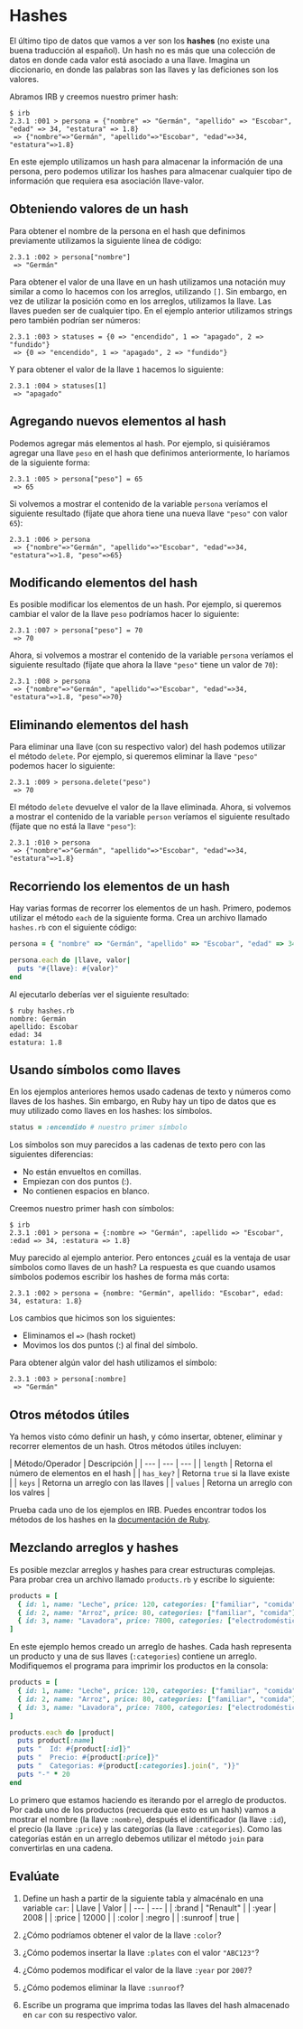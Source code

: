 # Hashes

El último tipo de datos que vamos a ver son los **hashes** (no existe una buena traducción al español). Un hash no es más que una colección de datos en donde cada valor está asociado a una llave. Imagina un diccionario, en donde las palabras son las llaves y las deficiones son los valores.

Abramos IRB y creemos nuestro primer hash:

```
$ irb
2.3.1 :001 > persona = {"nombre" => "Germán", "apellido" => "Escobar", "edad" => 34, "estatura" => 1.8}
 => {"nombre"=>"Germán", "apellido"=>"Escobar", "edad"=>34, "estatura"=>1.8}
```

En este ejemplo utilizamos un hash para almacenar la información de una persona, pero podemos utilizar los hashes para almacenar cualquier tipo de información que requiera esa asociación llave-valor.

## Obteniendo valores de un hash

Para obtener el nombre de la persona en el hash que definimos previamente utilizamos la siguiente línea de código:

```
2.3.1 :002 > persona["nombre"]
 => "Germán"
```

Para obtener el valor de una llave en un hash utilizamos una notación muy similar a como lo hacemos con los arreglos, utilizando `[]`. Sin embargo, en vez de utilizar la posición como en los arreglos, utilizamos la llave. Las llaves pueden ser de cualquier tipo. En el ejemplo anterior utilizamos strings pero también podrían ser números:

```
2.3.1 :003 > statuses = {0 => "encendido", 1 => "apagado", 2 => "fundido"}
 => {0 => "encendido", 1 => "apagado", 2 => "fundido"}
```

Y para obtener el valor de la llave `1` hacemos lo siguiente:

```
2.3.1 :004 > statuses[1]
 => "apagado"
```

## Agregando nuevos elementos al hash

Podemos agregar más elementos al hash. Por ejemplo, si quisiéramos agregar una llave `peso` en el hash que definimos anteriormente, lo haríamos de la siguiente forma:

```
2.3.1 :005 > persona["peso"] = 65
 => 65
```

Si volvemos a mostrar el contenido de la variable `persona` veríamos el siguiente resultado (fíjate que ahora tiene una nueva llave `"peso"` con valor `65`):

```
2.3.1 :006 > persona
 => {"nombre"=>"Germán", "apellido"=>"Escobar", "edad"=>34, "estatura"=>1.8, "peso"=>65}
```

## Modificando elementos del hash

Es posible modificar los elementos de un hash. Por ejemplo, si queremos cambiar el valor de la llave `peso` podríamos hacer lo siguiente:

```
2.3.1 :007 > persona["peso"] = 70
 => 70
```

Ahora, si volvemos a mostrar el contenido de la variable `persona` veríamos el siguiente resultado (fíjate que ahora la llave `"peso"` tiene un valor de `70`):

```
2.3.1 :008 > persona
 => {"nombre"=>"Germán", "apellido"=>"Escobar", "edad"=>34, "estatura"=>1.8, "peso"=>70}
```

## Eliminando elementos del hash

Para eliminar una llave (con su respectivo valor) del hash podemos utilizar el método `delete`. Por ejemplo, si queremos eliminar la llave `"peso"` podemos hacer lo siguiente:

```
2.3.1 :009 > persona.delete("peso")
 => 70
```

El método `delete` devuelve el valor de la llave eliminada. Ahora, si volvemos a mostrar el contenido de la variable `person` veríamos el siguiente resultado (fíjate que no está la llave `"peso"`):

```
2.3.1 :010 > persona
 => {"nombre"=>"Germán", "apellido"=>"Escobar", "edad"=>34, "estatura"=>1.8}
```

## Recorriendo los elementos de un hash

Hay varias formas de recorrer los elementos de un hash. Primero, podemos utilizar el método `each` de la siguiente forma. Crea un archivo llamado `hashes.rb` con el siguiente código:

```ruby
persona = { "nombre" => "Germán", "apellido" => "Escobar", "edad" => 34, "estatura" => 1.8 }

persona.each do |llave, valor|
  puts "#{llave}: #{valor}"
end
```

Al ejecutarlo deberías ver el siguiente resultado:

```
$ ruby hashes.rb
nombre: Germán
apellido: Escobar
edad: 34
estatura: 1.8
```

## Usando símbolos como llaves

En los ejemplos anteriores hemos usado cadenas de texto y números como llaves de los hashes. Sin embargo, en Ruby hay un tipo de datos que es muy utilizado como llaves en los hashes: los símbolos.

```ruby
status = :encendido # nuestro primer símbolo
```

Los símbolos son muy parecidos a las cadenas de texto pero con las siguientes diferencias:

* No están envueltos en comillas.
* Empiezan con dos puntos (:).
* No contienen espacios en blanco.

Creemos nuestro primer hash con símbolos:

```
$ irb
2.3.1 :001 > persona = {:nombre => "Germán", :apellido => "Escobar", :edad => 34, :estatura => 1.8}
```

Muy parecido al ejemplo anterior. Pero entonces ¿cuál es la ventaja de usar símbolos como llaves de un hash? La respuesta es que cuando usamos símbolos podemos escribir los hashes de forma más corta:

```
2.3.1 :002 > persona = {nombre: "Germán", apellido: "Escobar", edad: 34, estatura: 1.8}
```

Los cambios que hicimos son los siguientes:

* Eliminamos el `=>` (hash rocket)
* Movimos los dos puntos (:) al final del símbolo.

Para obtener algún valor del hash utilizamos el símbolo:

```
2.3.1 :003 > persona[:nombre]
 => "Germán"
```

## Otros métodos útiles

Ya hemos visto cómo definir un hash, y cómo insertar, obtener, eliminar y recorrer elementos de un hash. Otros métodos útiles incluyen:

| Método/Operador | Descripción |
| --- | --- | --- |
| `length` | Retorna el número de elementos en el hash |
| `has_key?` | Retorna `true` si la llave existe  |
| `keys` | Retorna un arreglo con las llaves |
| `values` | Retorna un arreglo con los valres |

Prueba cada uno de los ejemplos en IRB. Puedes encontrar todos los métodos de los hashes en la [documentación de Ruby](https://ruby-doc.org/core-2.3.1/Hash.html).

## Mezclando arreglos y hashes

Es posible mezclar arreglos y hashes para crear estructuras complejas. Para probar crea un archivo llamado `products.rb` y escribe lo siguiente:

```ruby
products = [
  { id: 1, name: "Leche", price: 120, categories: ["familiar", "comida"] },
  { id: 2, name: "Arroz", price: 80, categories: ["familiar", "comida"] },
  { id: 3, name: "Lavadora", price: 7800, categories: ["electrodomésticos"] }
]
```

En este ejemplo hemos creado un arreglo de hashes. Cada hash representa un producto y una de sus llaves (`:categories`) contiene un arreglo. Modifiquemos el programa para imprimir los productos en la consola:

```ruby
products = [
  { id: 1, name: "Leche", price: 120, categories: ["familiar", "comida"] },
  { id: 2, name: "Arroz", price: 80, categories: ["familiar", "comida"] },
  { id: 3, name: "Lavadora", price: 7800, categories: ["electrodomésticos"] }
]

products.each do |product|
  puts product[:name]
  puts "  Id: #{product[:id]}"
  puts "  Precio: #{product[:price]}"
  puts "  Categorias: #{product[:categories].join(", ")}"
  puts "-" * 20
end
```

Lo primero que estamos haciendo es iterando por el arreglo de productos. Por cada uno de los productos (recuerda que esto es un hash) vamos a mostrar el nombre (la llave `:nombre`), después el identificador (la llave `:id`), el precio (la llave `:price`) y las categorías (la llave `:categories`). Como las categorías están en un arreglo debemos utilizar el método `join` para convertirlas en una cadena.

## Evalúate

1. Define un hash a partir de la siguiente tabla y almacénalo en una variable `car`:
     | Llave | Valor |
     | --- | --- |
     | :brand | "Renault" |
     | :year | 2008 |
     | :price | 12000 |
     | :color | :negro |
     | :sunroof | true |

2. ¿Cómo podríamos obtener el valor de la llave `:color`?

3. ¿Cómo podemos insertar la llave `:plates` con el valor `"ABC123"`?

4. ¿Cómo podemos modificar el valor de la llave `:year` por `2007`?

5. ¿Cómo podemos eliminar la llave `:sunroof`?

6. Escribe un programa que imprima todas las llaves del hash almacenado en `car` con su respectivo valor.
